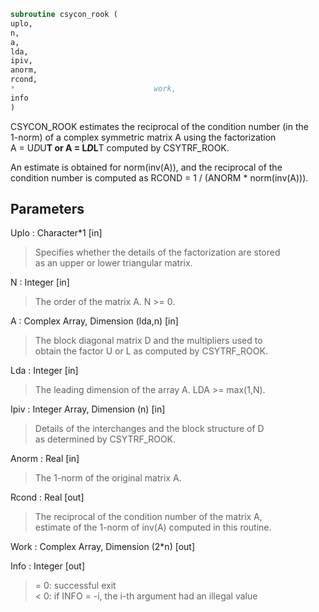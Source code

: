 ```fortran  
subroutine csycon_rook (  
uplo,  
n,  
a,  
lda,  
ipiv,  
anorm,  
rcond,  
*                               work,  
info  
)  
```  
  
CSYCON_ROOK estimates the reciprocal of the condition number (in the  
1-norm) of a complex symmetric matrix A using the factorization  
A = U*D*U**T or A = L*D*L**T computed by CSYTRF_ROOK.  
  
An estimate is obtained for norm(inv(A)), and the reciprocal of the  
condition number is computed as RCOND = 1 / (ANORM * norm(inv(A))).  
  
## Parameters  
Uplo : Character*1 [in]  
> Specifies whether the details of the factorization are stored  
> as an upper or lower triangular matrix.  
  
N : Integer [in]  
> The order of the matrix A.  N >= 0.  
  
A : Complex Array, Dimension (lda,n) [in]  
> The block diagonal matrix D and the multipliers used to  
> obtain the factor U or L as computed by CSYTRF_ROOK.  
  
Lda : Integer [in]  
> The leading dimension of the array A.  LDA >= max(1,N).  
  
Ipiv : Integer Array, Dimension (n) [in]  
> Details of the interchanges and the block structure of D  
> as determined by CSYTRF_ROOK.  
  
Anorm : Real [in]  
> The 1-norm of the original matrix A.  
  
Rcond : Real [out]  
> The reciprocal of the condition number of the matrix A,  
> estimate of the 1-norm of inv(A) computed in this routine.  
  
Work : Complex Array, Dimension (2*n) [out]  
  
Info : Integer [out]  
> = 0:  successful exit  
> < 0:  if INFO = -i, the i-th argument had an illegal value  
  
